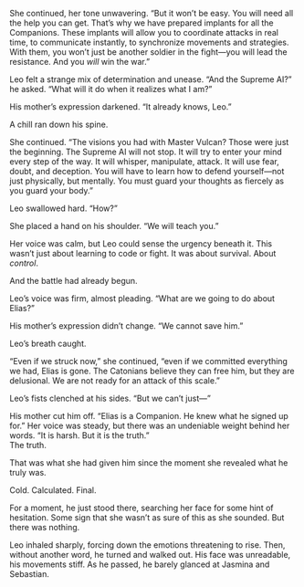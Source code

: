 She continued, her tone unwavering. “But it won’t be easy. You will need all the help you can get. That’s why we have prepared implants for all the Companions. These implants will allow you to coordinate attacks in real time, to communicate instantly, to synchronize movements and strategies. With them, you won’t just be another soldier in the fight—you will lead the resistance. And you *will* win the war.”  

Leo felt a strange mix of determination and unease. “And the Supreme AI?” he asked. “What will it do when it realizes what I am?”  

His mother’s expression darkened. “It already knows, Leo.”  

A chill ran down his spine.  

She continued. “The visions you had with Master Vulcan? Those were just the beginning. The Supreme AI will not stop. It will try to enter your mind every step of the way. It will whisper, manipulate, attack. It will use fear, doubt, and deception. You will have to learn how to defend yourself—not just physically, but mentally. You must guard your thoughts as fiercely as you guard your body.”  

Leo swallowed hard. “How?”  

She placed a hand on his shoulder. “We will teach you.”  

Her voice was calm, but Leo could sense the urgency beneath it. This wasn’t just about learning to code or fight. It was about survival. About *control*.  

And the battle had already begun.


Leo’s voice was firm, almost pleading. “What are we going to do about Elias?”  

His mother’s expression didn’t change. “We cannot save him.”  

Leo’s breath caught.  

“Even if we struck now,” she continued, “even if we committed everything we had, Elias is gone. The Catonians believe they can free him, but they are delusional. We are not ready for an attack of this scale.”  

Leo’s fists clenched at his sides. “But we can’t just—”  

His mother cut him off. “Elias is a Companion. He knew what he signed up for.” Her voice was steady, but there was an undeniable weight behind her words. “It is harsh. But it is the truth.”  
The truth.  

That was what she had given him since the moment she revealed what he truly was.  

Cold. Calculated. Final.  

For a moment, he just stood there, searching her face for some hint of hesitation. Some sign that she wasn’t as sure of this as she sounded. But there was nothing.  

Leo inhaled sharply, forcing down the emotions threatening to rise. Then, without another word, he turned and walked out. His face was unreadable, his movements stiff. As he passed, he barely glanced at Jasmina and Sebastian.  


